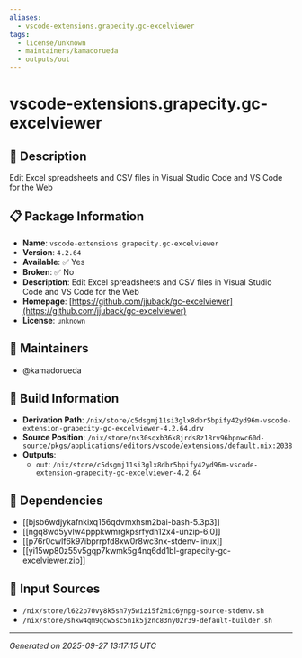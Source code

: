 ```yaml
---
aliases:
  - vscode-extensions.grapecity.gc-excelviewer
tags:
  - license/unknown
  - maintainers/kamadorueda
  - outputs/out
---
```


# vscode-extensions.grapecity.gc-excelviewer

## 📝 Description

Edit Excel spreadsheets and CSV files in Visual Studio Code and VS Code for the Web

## 📋 Package Information

- **Name**: `vscode-extensions.grapecity.gc-excelviewer`
- **Version**: `4.2.64`
- **Available**: ✅ Yes
- **Broken**: ✅ No
- **Description**: Edit Excel spreadsheets and CSV files in Visual Studio Code and VS Code for the Web
- **Homepage**: [https://github.com/jjuback/gc-excelviewer](https://github.com/jjuback/gc-excelviewer)
- **License**: `unknown`
## 👥 Maintainers

- @kamadorueda


## 🔧 Build Information

- **Derivation Path**: `/nix/store/c5dsgmj11si3glx8dbr5bpify42yd96m-vscode-extension-grapecity-gc-excelviewer-4.2.64.drv`
- **Source Position**: `/nix/store/ns30sqxb36k8jrds8z18rv96bpnwc60d-source/pkgs/applications/editors/vscode/extensions/default.nix:2038`
- **Outputs**:
  - `out`:  `/nix/store/c5dsgmj11si3glx8dbr5bpify42yd96m-vscode-extension-grapecity-gc-excelviewer-4.2.64`

## 🔗 Dependencies

- [[bjsb6wdjykafnkixq156qdvmxhsm2bai-bash-5.3p3]]
- [[ngq8wd5yvlw4pppkwmrgkpsrfydh12x4-unzip-6.0]]
- [[p76r0cwlf6k97ibprrpfd8xw0r8wc3nx-stdenv-linux]]
- [[yi15wp80z55v5gqp7kwmk5g4nq6dd1bl-grapecity-gc-excelviewer.zip]]

## 📁 Input Sources

- `/nix/store/l622p70vy8k5sh7y5wizi5f2mic6ynpg-source-stdenv.sh`
- `/nix/store/shkw4qm9qcw5sc5n1k5jznc83ny02r39-default-builder.sh`

---
*Generated on 2025-09-27 13:17:15 UTC*
